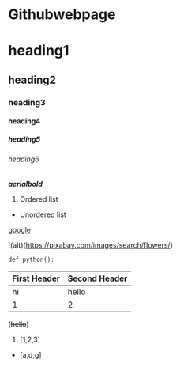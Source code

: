 # Githubwebpage
# heading1

## heading2

### heading3

#### heading4

##### heading5

###### heading6

***aerialbold***

1. Ordered list

- Unordered list

[google](https://www.google.com/)

!(alt)(https://pixabay.com/images/search/flowers/)

`def python():`

First Header | Second Header
---------|----------
hi | hello
1|2

(~~hello~~)

1. [1,2,3]

- [a,d,g]
